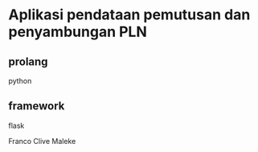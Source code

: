 # Aplikasi pendataan pemutusan dan penyambungan PLN

## prolang
python

## framework
flask


Franco Clive Maleke

